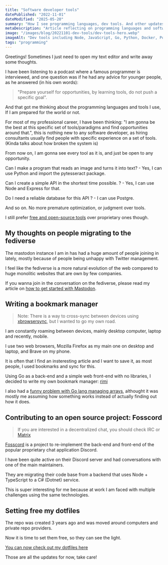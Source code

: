 ```yaml
---
title: "Software developer tools"
datePublished: "2022-11-01"
dateModified: "2025-05-20"
summary: "How I see programming languages, dev tools. And other updates"
metaDescription: "Article reflecting on programming languages and software developer tools. Also talking about other current news thoughts."
image: "/images/blog/20221101-dev-tools/dev-tools-hero.webp"
imageAlt: "Dev tools including Node, JavaScript, Go, Python, Docker, Postgre, Linux and .NET for software development."
tags: "programming"
---
```


Greetings! Sometimes I just need to open my text editor and write away some thoughts.

I have been listening to a podcast where a famous programmer is interviewed, and one question was if he had any advice for younger people, as he answered (in his own words):

> "Prepare yourself for opportunities, by learning tools, do not push a specific goal".

And that got me thinking about the programming languages and tools I use, If I am prepared for the world or not.

For most of my professional career, I have been thinking: "I am gonna be the best at this specific set of tools/paradigms and find opportunities around that.", this is nothing new to any software developer, as hiring consultants usually find people with specific experience on a set of tools.
(Kinda talks about how broken the system is)

From now on, I am gonna see every tool as it is, and just be open to any opportunity.

Can I make a program that reads an image and turns it into text? - Yes, I can use Python and import the pytesseract package.

Can I create a simple API in the shortest time possible. ? - Yes, I can use Node and Express for that.

Do I need a reliable database for this API ? - I can use Postgre.

And so on. No more premature optimization, or judgment over tools.

I still prefer [free and open-source tools](https://en.wikipedia.org/wiki/Free_and_open-source_software) over proprietary ones though.

## My thoughts on people migrating to the fediverse

The mastodon instance I am in has had a huge amount of people joining in lately, mostly because of people being unhappy with Twitter management.

I feel like the fediverse is a more natural evolution of the web compared to huge monolitic websites that are own by few companies.

If you wanna join in the conversation on the fediverse, please read my article on [how to get started with Mastodon](/blog/20221020-mastodon/).

## Writing a bookmark manager

> Note: There is a way to cross-sync between devices using [xbrowsersync](https://www.xbrowsersync.org/), but I wanted to go my own road.

I am constantly roaming between devices, mainly desktop computer, laptop and recently, mobile.

I use two web browsers, Mozilla Firefox as my main one on desktop and laptop, and Brave on my phone.

It is often that I find an insteresting article and I want to save it, as most people, I used bookmarks and sync for this.

Using Go as a back-end and a simple web front-end with no libraries, I decided to write my own bookmark manager: [rimi](https://codeberg.org/lucrnz/rimi)

I also had a [funny problem with Go lang managing arrays](https://mas.to/@lucie/109259664202356539), althought it was mostly me assuming how something works instead of actually finding out how it does.

## Contributing to an open source project: Fosscord

> If you are interested in a decentralized chat, you should check IRC or [Matrix](https://matrix.org/)

[Fosscord](https://fosscord.com/) is a project to re-implement the back-end and front-end of the popular proprietary chat application Discord.

I have been quite active on their Discord server and had conversations with one of the main maintainers.

They are migrating their code base from a backend that uses Node + TypeScript to a C# (Dotnet) service.

This is super interesting for me because at work I am faced with multiple challenges using the same technologies.

## Setting free my dotfiles

The repo was created 3 years ago and was moved around computers and private repo providers.

Now it is time to set them free, so they can see the light.

[You can now check out my dotfiles here](https://git.lucdev.net/lucdev/conf_files)

Those are all the updates for now, take care!
